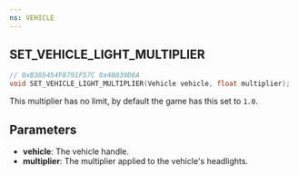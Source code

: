```yaml
---
ns: VEHICLE
---
```

## SET_VEHICLE_LIGHT_MULTIPLIER

```c
// 0xB385454F8791F57C 0x48039D6A
void SET_VEHICLE_LIGHT_MULTIPLIER(Vehicle vehicle, float multiplier);
```

This multiplier has no limit, by default the game has this set to `1.0`.

## Parameters
* **vehicle**: The vehicle handle.
* **multiplier**: The multiplier applied to the vehicle's headlights.

